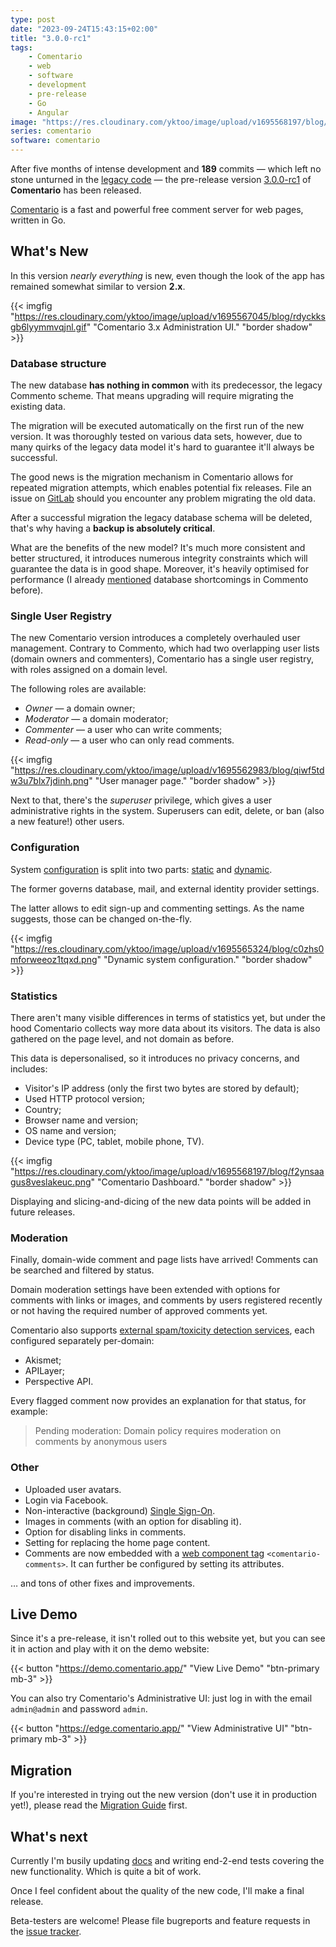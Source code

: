 ```yaml
---
type: post
date: "2023-09-24T15:43:15+02:00"
title: "3.0.0-rc1"
tags:
    - Comentario
    - web
    - software
    - development
    - pre-release
    - Go
    - Angular
image: "https://res.cloudinary.com/yktoo/image/upload/v1695568197/blog/f2ynsaagus8veslakeuc.png"
series: comentario
software: comentario
---
```


After five months of intense development and **189** commits — which left no stone unturned in the [legacy code](0862) — the pre-release version [3.0.0-rc1](https://gitlab.com/comentario/comentario/-/releases/v3.0.0-rc1) of **Comentario** has been released.

[Comentario](/software/comentario) is a fast and powerful free comment server for web pages, written in Go.

## What's New

<!--more-->

In this version *nearly everything* is new, even though the look of the app has remained somewhat similar to version **2.x**.

{{< imgfig "https://res.cloudinary.com/yktoo/image/upload/v1695567045/blog/rdyckksgb6lyymmvqjnl.gif" "Comentario 3.x Administration UI." "border shadow" >}}

### Database structure

The new database **has nothing in common** with its predecessor, the legacy Commento scheme. That means upgrading will require migrating the existing data.

The migration will be executed automatically on the first run of the new version. It was thoroughly tested on various data sets, however, due to many quirks of the legacy data model it's hard to guarantee it'll always be successful.

The good news is the migration mechanism in Comentario allows for repeated migration attempts, which enables potential fix releases. File an issue on [GitLab](https://gitlab.com/comentario/comentario/-/issues) should you encounter any problem migrating the old data.

After a successful migration the legacy database schema will be deleted, that's why having a **backup is absolutely critical**.

What are the benefits of the new model? It's much more consistent and better structured, it introduces numerous integrity constraints which will guarantee the data is in good shape. Moreover, it's heavily optimised for performance (I already [mentioned](0862#performance) database shortcomings in Commento before).

### Single User Registry

The new Comentario version introduces a completely overhauled user management. Contrary to Commento, which had two overlapping user lists (domain owners and commenters), Comentario has a single user registry, with roles assigned on a domain level.

The following roles are available:

* *Owner* — a domain owner;
* *Moderator* — a domain moderator;
* *Commenter* — a user who can write comments;
* *Read-only* — a user who can only read comments.

{{< imgfig "https://res.cloudinary.com/yktoo/image/upload/v1695562983/blog/qiwf5tdw3u7blx7jdinh.png" "User manager page." "border shadow" >}}

Next to that, there's the *superuser* privilege, which gives a user administrative rights in the system. Superusers can edit, delete, or ban (also a new feature!) other users.

### Configuration

System [configuration](https://edge.docs.comentario.app/en/configuration/) is split into two parts: [static](https://edge.docs.comentario.app/en/configuration/backend/static/) and [dynamic](https://edge.docs.comentario.app/en/configuration/backend/dynamic/).

The former governs database, mail, and external identity provider settings.

The latter allows to edit sign-up and commenting settings. As the name suggests, those can be changed on-the-fly.

{{< imgfig "https://res.cloudinary.com/yktoo/image/upload/v1695565324/blog/c0zhs0mforweeoz1tqxd.png" "Dynamic system configuration." "border shadow" >}}

### Statistics

There aren't many visible differences in terms of statistics yet, but under the hood Comentario collects way more data about its visitors. The data is also gathered on the page level, and not domain as before.

This data is depersonalised, so it introduces no privacy concerns, and includes:

* Visitor's IP address (only the first two bytes are stored by default);
* Used HTTP protocol version;
* Country;
* Browser name and version;
* OS name and version;
* Device type (PC, tablet, mobile phone, TV).

{{< imgfig "https://res.cloudinary.com/yktoo/image/upload/v1695568197/blog/f2ynsaagus8veslakeuc.png" "Comentario Dashboard." "border shadow" >}}

Displaying and slicing-and-dicing of the new data points will be added in future releases.

### Moderation

Finally, domain-wide comment and page lists have arrived! Comments can be searched and filtered by status.

Domain moderation settings have been extended with options for comments with links or images, and comments by users registered recently or not having the required number of approved comments yet.

Comentario also supports [external spam/toxicity detection services](https://edge.docs.comentario.app/en/configuration/frontend/domain/extensions/), each configured separately per-domain:

* Akismet;
* APILayer;
* Perspective API.

Every flagged comment now provides an explanation for that status, for example:

> Pending moderation: Domain policy requires moderation on comments by anonymous users

### Other

* Uploaded user avatars.
* Login via Facebook.
* Non-interactive (background) [Single Sign-On](https://edge.docs.comentario.app/en/configuration/frontend/domain/authentication/sso/).
* Images in comments (with an option for disabling it).
* Option for disabling links in comments.
* Setting for replacing the home page content.
* Comments are now embedded with a [web component tag](https://edge.docs.comentario.app/en/configuration/embedding/comments-tag/) `<comentario-comments>`. It can further be configured by setting its attributes.

… and tons of other fixes and improvements.

## Live Demo

Since it's a pre-release, it isn't rolled out to this website yet, but you can see it in action and play with it on the demo website:

{{< button "https://demo.comentario.app/" "View Live Demo" "btn-primary mb-3" >}}

You can also try Comentario's Administrative UI: just log in with the email `admin@admin` and password `admin`.

{{< button "https://edge.comentario.app/" "View Administrative UI" "btn-primary mb-3" >}}

## Migration

If you're interested in trying out the new version (don't use it in production yet!), please read the [Migration Guide](https://edge.docs.comentario.app/en/installation/migration/) first.

## What's next

Currently I'm busily updating [docs](https://edge.docs.comentario.app/) and writing end-2-end tests covering the new functionality. Which is quite a bit of work.

Once I feel confident about the quality of the new code, I'll make a final release.

Beta-testers are welcome! Please file bugreports and feature requests in the [issue tracker](https://gitlab.com/comentario/comentario/-/issues).
